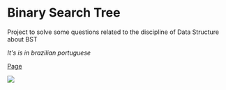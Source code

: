 # Binary Search Tree


Project to solve some questions related to the discipline of Data Structure about BST

<i>It's is in brazilian portuguese</i>

[Page](https://jbernardofortes.github.io/BinaryTree/)

<img src='https://imgur.com/hiAFUw8.jpg'></img>
